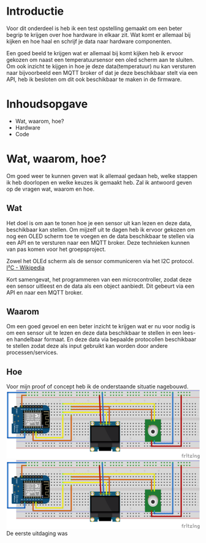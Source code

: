 # Introductie

Voor dit onderdeel is heb ik een test opstelling gemaakt om een beter begrip te krijgen over hoe hardware in elkaar zit. Wat komt er allemaal bij kijken en hoe haal en schrijf je data naar hardware componenten. 

Een goed beeld te krijgen wat er allemaal bij komt kijken heb ik ervoor gekozen om naast een temperatuursensor een oled scherm aan te sluiten.
Om ook inzicht te kijgen in hoe je deze data(temperatuur) nu kan versturen naar bijvoorbeeld een MQTT broker of dat je deze beschikbaar stelt via een API, heb ik besloten om dit ook beschikbaar te maken in de firmware.

# Inhoudsopgave
- Wat, waarom, hoe?
- Hardware
- Code

# Wat, waarom, hoe?
Om goed weer te kunnen geven wat ik allemaal gedaan heb, welke stappen ik heb doorlopen en welke keuzes ik gemaakt heb. Zal ik antwoord geven op de vragen wat, waarom en hoe.

## Wat
Het doel is om aan te tonen hoe je een sensor uit kan lezen en deze data, beschikbaar kan stellen. Om mijzelf uit te dagen heb ik ervoor gekozen om nog een OLED scherm toe te voegen en de data beschikbaar te stellen via een API en te versturen naar een MQTT broker. Deze technieken kunnen van pas komen voor het groepsproject.

Zowel het OLEd scherm als de sensor communiceren via het I2C protocol. [I²C - Wikipedia](https://en.wikipedia.org/wiki/I%C2%B2C)

Kort samengevat, het programmeren van een microcontroller, zodat deze een sensor uitleest en de data als een object aanbiedt. Dit gebeurt via een API en naar een MQTT broker.



## Waarom
Om een goed gevoel en een beter inzicht te krijgen wat er nu voor nodig is om een sensor uit te lezen en deze data beschikbaar te stellen in een lees- en handelbaar formaat. En deze data via bepaalde protocollen beschikbaar te stellen zodat deze als input gebruikt kan worden door andere processen/services.



## Hoe
Voor mijn proof of concept heb ik de onderstaande situatie nagebouwd.
![Default sketch](img/07_hardware/Beer.cool.board_bb.png)
![Default sketch](./img/07_hardware/Beer.cool.board_bb.png)
De eerste uitdaging was 
